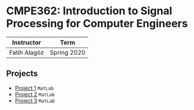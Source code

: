# CMPE362: Introduction to Signal Processing for Computer Engineers

| Instructor | Term |
|------------|-------------|
| Fatih Alagöz | Spring 2020|

## Projects
- [Project 1](/Project1) `MatLab`
- [Project 2](/Project2) `MatLab`
- [Project 3](/Project3) `MatLab`
